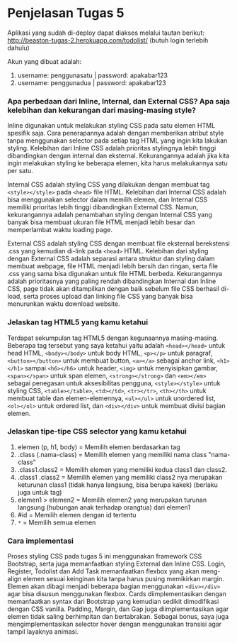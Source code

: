 # Penjelasan Tugas 5

Aplikasi yang sudah di-deploy dapat diakses melalui tautan berikut:
http://beaston-tugas-2.herokuapp.com/todolist/ (butuh login terlebih dahulu)

Akun yang dibuat adalah:
1. username: penggunasatu | password: apakabar123
2. username: penggunadua | password: apakabar123

### Apa perbedaan dari Inline, Internal, dan External CSS? Apa saja kelebihan dan kekurangan dari masing-masing style?
Inline digunakan untuk melakukan styling CSS pada satu elemen HTML spesifik saja. Cara penerapannya adalah dengan memberikan atribut style tanpa menggunakan selector pada setiap tag HTML yang ingin kita lakukan styling. Kelebihan dari Inline CSS adalah prioritas stylingnya lebih tinggi dibandingkan dengan internal dan eksternal. Kekurangannya adalah jika kita ingin melakukan styling ke beberapa elemen, kita harus melakukannya satu per satu.

Internal CSS adalah styling CSS yang dilakukan dengan membuat tag `<style></style>` pada `<head>` file HTML. Kelebihan dari Internal CSS adalah bisa menggunakan selector dalam memilih elemen, dan Internal CSS memiliki prioritas lebih tinggi dibandingkan External CSS. Namun, kekurangannya adalah penambahan styling dengan Internal CSS yang banyak bisa membuat ukuran file HTML menjadi lebih besar dan memperlambat waktu loading page.

External CSS adalah styling CSS dengan membuat file eksternal berekstensi .css yang kemudian di-link pada `<head>` HTML. Kelebihan dari styling dengan External CSS adalah separasi antara struktur dan styling dalam membuat webpage, file HTML menjadi lebih bersih dan ringan, serta file .css yang sama bisa digunakan untuk file HTML berbeda. Kekurangannya adalah prioritasnya yang paling rendah dibandingkan Internal dan Inline CSS, page tidak akan ditampilkan dengan baik sebelum file CSS berhasil di-load, serta proses upload dan linking file CSS yang banyak bisa menurunkan waktu download website.

### Jelaskan tag HTML5 yang kamu ketahui
Terdapat sekumpulan tag HTML5 dengan kegunaannya masing-masing. Beberapa tag tersebut yang saya ketahui yaitu adalah `<head></head>` untuk head HTML, `<body></body>` untuk body HTML, `<p></p>` untuk paragraf, `<button></button>` untuk membuat button, `<a></a>` sebagai anchor link, `<h1></h1>` sampai `<h6></h6>` untuk header, `<img>` untuk menyisipkan gambar, `<span></span>` untuk span elemen, `<strong></strong>` dan `<em></em>` sebagai penegasan untuk aksesibilitas pengguna, `<style></style>` untuk styling CSS, `<table></table>`, `<td></td>`, `<tr></tr>`, `<th></th>` untuk membuat table dan elemen-elemennya, `<ul></ul>` untuk unordered list,` <ol></ol>` untuk ordered list, dan `<div></div>` untuk membuat divisi bagian elemen.

### Jelaskan tipe-tipe CSS selector yang kamu ketahui
1. elemen (p, h1, body) = Memilih elemen berdasarkan tag
2. .class (.nama-class) = Memilih elemen yang memiliki nama class "nama-class"
3. .class1.class2 = Memilih elemen yang memiliki kedua class1 dan class2.
4. .class1 .class2 = Memilih elemen yang memiliki class2 nya merupakan keturunan class1 (tidak hanya langsung, bisa berupa kakek) (berlaku juga untuk tag)
5. elemen1 > elemen2 = Memilih elemen2 yang merupakan turunan langsung (hubungan anak terhadap orangtua) dari elemen1
6. #id = Memilih elemen dengan id tertentu
7. `*` = Memilih semua elemen

### Cara implementasi
Proses styling CSS pada tugas 5 ini menggunakan framework CSS Bootstrap, serta juga memanfaatkan styling External dan Inline CSS. Login, Register, Todolist dan Add Task memanfaatkan flexbox yang akan meng-align elemen sesuai keinginan kita tanpa harus pusing memikirkan margin. Elemen akan dibagi menjadi beberapa bagian menggunakan `<div></div>` agar bisa disusun menggunakan flexbox. Cards diimplementasikan dengan memanfaatkan syntax dari Bootstrap yang kemudian sedikit dimodifikasi dengan CSS vanilla. Padding, Margin, dan Gap juga diimplementasikan agar elemen tidak saling berhimpitan dan bertabrakan. Sebagai bonus, saya juga mengimplementasikan selector hover dengan menggunakan transisi agar tampil layaknya animasi.